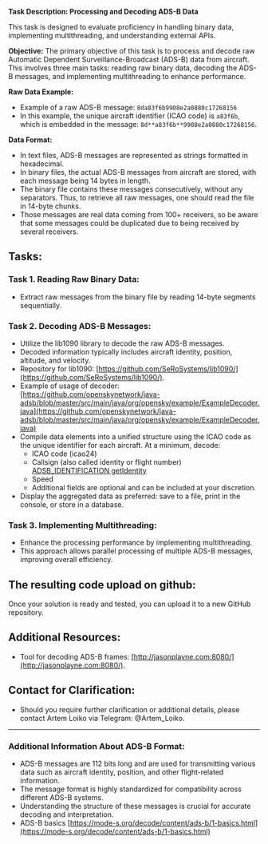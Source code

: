 **Task Description: Processing and Decoding ADS-B Data**

This task is designed to evaluate proficiency in handling binary data, implementing multithreading, and understanding external APIs.

**Objective:**
The primary objective of this task is to process and decode raw Automatic Dependent Surveillance-Broadcast (ADS-B) data from aircraft. This involves three main tasks: reading raw binary data, decoding the ADS-B messages, and implementing multithreading to enhance performance.

**Raw Data Example:**
- Example of a raw ADS-B message: `8da83f6b9908e2a0880c17268156`
- In this example, the unique aircraft identifier (ICAO code) is `a83f6b`, which is embedded in the message: `8d**a83f6b**9908e2a0880c17268156`.

**Data Format:**
- In text files, ADS-B messages are represented as strings formatted in hexadecimal.
- In binary files, the actual ADS-B messages from aircraft are stored, with each message being 14 bytes in length.
- The binary file contains these messages consecutively, without any separators. Thus, to retrieve all raw messages, one should read the file in 14-byte chunks.
- Those messages are real data coming from 100+ receivers, so be aware that some messages could be duplicated due to being received by several receivers.

## Tasks:
### **Task 1. Reading Raw Binary Data:**
- Extract raw messages from the binary file by reading 14-byte segments sequentially.

### **Task 2. Decoding ADS-B Messages:**
- Utilize the lib1090 library to decode the raw ADS-B messages.
- Decoded information typically includes aircraft identity, position, altitude, and velocity.
- Repository for lib1090: [https://github.com/SeRoSystems/lib1090/](https://github.com/SeRoSystems/lib1090/).
- Example of usage of decoder: [https://github.com/openskynetwork/java-adsb/blob/master/src/main/java/org/opensky/example/ExampleDecoder.java](https://github.com/openskynetwork/java-adsb/blob/master/src/main/java/org/opensky/example/ExampleDecoder.java)
- Compile data elements into a unified structure using the ICAO code as the unique identifier for each aircraft.
  At a minimum, decode:
    - ICAO code (icao24)
    - Callsign (also called identity or flight number) [ADSB_IDENTIFICATION getIdentity](https://github.com/openskynetwork/java-adsb/blob/7d73726841d98357da360ea631bbe12d3def86cc/src/main/java/org/opensky/example/ExampleDecoder.java#L201)
    - Speed
    - Additional fields are optional and can be included at your discretion.
- Display the aggregated data as preferred: save to a file, print in the console, or store in a database.

### **Task 3. Implementing Multithreading:**
- Enhance the processing performance by implementing multithreading.
- This approach allows parallel processing of multiple ADS-B messages, improving overall efficiency.



## **The resulting code upload on github:**
Once your solution is ready and tested, you can upload it to a new GitHub repository.


## **Additional Resources:**
- Tool for decoding ADS-B frames: [http://jasonplayne.com:8080/](http://jasonplayne.com:8080/).

## **Contact for Clarification:**
- Should you require further clarification or additional details, please contact Artem Loiko via Telegram: @Artem_Loiko.

---

### **Additional Information About ADS-B Format:**
- ADS-B messages are 112 bits long and are used for transmitting various data such as aircraft identity, position, and other flight-related information.
- The message format is highly standardized for compatibility across different ADS-B systems.
- Understanding the structure of these messages is crucial for accurate decoding and interpretation.
- ADS-B basics [https://mode-s.org/decode/content/ads-b/1-basics.html](https://mode-s.org/decode/content/ads-b/1-basics.html)
